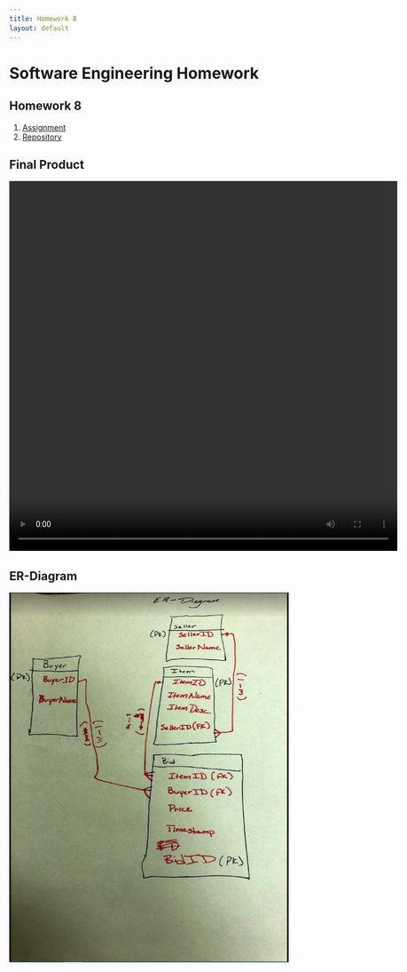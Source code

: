 ```yaml
---
title: Homework 8
layout: default
---
```

# Software Engineering Homework

## Homework 8

1. [Assignment](http://www.wou.edu/~morses/classes/cs46x/assignments/HW8_1819.html)
2. [Repository](https://github.com/ABergman7/ABergman7.github.io/tree/master/HW8/Auction)

## Final Product
<video width="700" height="666" controls="controls">
  <source src="/HW8/Pictures/HW8.mp4" type="video/mp4" />
</video>



## ER-Diagram

![Picture](/HW8/Pictures/Capture.PNG)